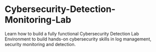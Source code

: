 # Cybersecurity-Detection-Monitoring-Lab
Learn how to build a fully functional Cybersecurity Detection Lab Environment to build hands-on cybersecurity skills in log management, security monitoring and detection.
